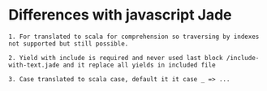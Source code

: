 Differences with javascript Jade
================================

	1. For translated to scala for comprehension so traversing by indexes not supported but still possible.

	2. Yield with include is required and never used last block /include-with-text.jade and it replace all yields in included file

	3. Case translated to scala case, default it it case _ => ...